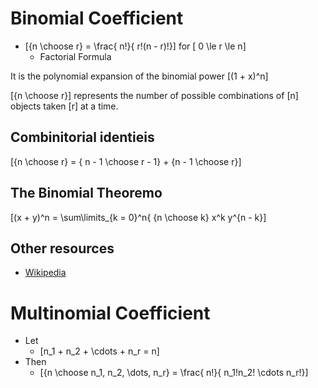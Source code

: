 # Binomial Coefficient

* \[{n \choose r} = \frac{ n!}{ r!(n - r)!}\] for \[ 0 \le r \le n\]
  * Factorial Formula

It is the polynomial expansion of the binomial power \[(1 + x)^n\]

\[{n \choose r}\] represents the number of possible combinations of \[n\] objects taken \[r\] at a time.

## Combinitorial identieis

\[{n \choose r} = { n - 1 \choose r - 1} + {n - 1 \choose r}\]

## The Binomial Theoremo

\[(x + y)^n = \sum\limits_{k = 0}^n{ {n \choose k} x^k y^{n - k}\]


## Other resources
* [Wikipedia](http://en.wikipedia.org/wiki/Binomial_coefficient)

# Multinomial Coefficient


* Let 
  * \[n_1 + n_2 + \cdots + n_r = n\]
* Then
  * \[{n \choose n_1, n_2, \dots, n_r} = \frac{ n!}{ n_1!n_2! \cdots n_r!}\]
